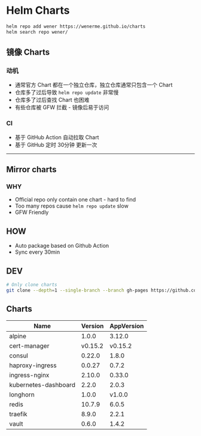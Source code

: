 # Helm Charts

```bash
helm repo add wener https://wenerme.github.io/charts
helm search repo wener/
```

## 镜像 Charts
### 动机
* 通常官方 Chart 都在一个独立仓库，独立仓库通常只包含一个 Chart
* 仓库多了过后导致 `helm repo update` 非常慢
* 仓库多了过后查找 Chart 也困难
* 有些仓库被 GFW 拦截 - 镜像后易于访问

### CI
* 基于 GitHub Action 自动拉取 Chart
* 基于 GitHub 定时 30分钟 更新一次

---

## Mirror charts
### WHY
* Official repo only contain one chart - hard to find
* Too many repos cause `helm repo update` slow
* GFW Friendly

## HOW
* Auto package based on Github Action
* Sync every 30min

## DEV

```bash
# Only clone charts
git clone --depth=1 --single-branch --branch gh-pages https://github.com/wenerme/charts charts
```

## Charts
Name | Version | AppVersion
-----|---------|-----------
alpine | 1.0.0 | 3.12.0
cert-manager | v0.15.2 | v0.15.2
consul | 0.22.0 | 1.8.0
haproxy-ingress | 0.0.27 | 0.7.2
ingress-nginx | 2.10.0 | 0.33.0
kubernetes-dashboard | 2.2.0 | 2.0.3
longhorn | 1.0.0 | v1.0.0
redis | 10.7.9 | 6.0.5
traefik | 8.9.0 | 2.2.1
vault | 0.6.0 | 1.4.2
